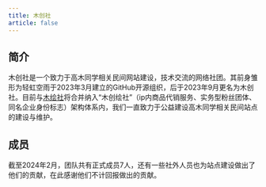```yaml
---
title: 木创社
article: false
---
```

## 简介
木创社是一个致力于高木同学相关民间网站建设，技术交流的网络社团。其前身雏形为轻虹空雨于2023年3月建立的GitHub开源组织，后于2023年9月更名为木创社。目前与[木绘社](https://muhuishe.com)将合并纳入“木创绘社”（ip内商品代销服务、实务型粉丝团体、同名企业身份标志）架构体系内，我们一直致力于公益建设高木同学相关民间站点的建设与维护。

## 成员
截至2024年2月，团队共有正式成员7人，还有一些社外人员也为站点建设做出了他们的贡献，在此感谢他们不计回报做出的贡献。